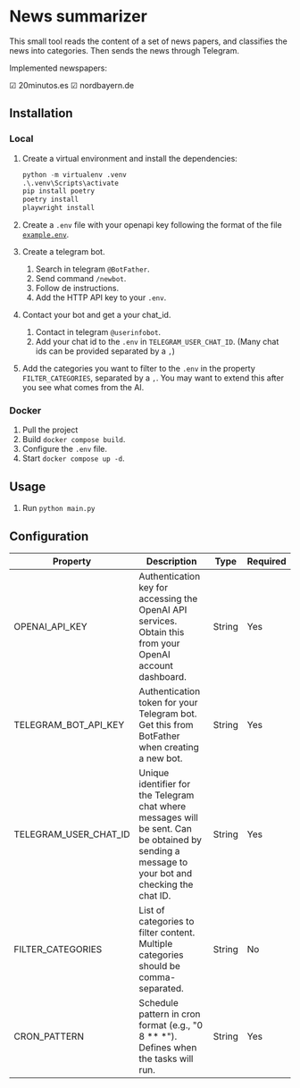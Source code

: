 # News summarizer

This small tool reads the content of a set of news papers, and classifies the news into categories. Then sends the news through Telegram.

Implemented newspapers:

☑ 20minutos.es
☑ nordbayern.de

## Installation

### Local

1. Create a virtual environment and install the dependencies:

    ```python
    python -m virtualenv .venv
    .\.venv\Scripts\activate
    pip install poetry
    poetry install
    playwright install
    ```

2. Create a `.env` file with your openapi key following the format of the file [`example.env`](example.env).

3. Create a telegram bot.
    1. Search in telegram `@BotFather`.
    2. Send command `/newbot`.
    3. Follow de instructions.
    4. Add the HTTP API key to your `.env`.

4. Contact your bot and get a your chat_id.
    1. Contact in telegram `@userinfobot`.
    2. Add your chat id to the `.env` in `TELEGRAM_USER_CHAT_ID`. (Many chat ids can be provided separated by a `,`)

5. Add the categories you want to filter to the `.env` in the property `FILTER_CATEGORIES`, separated by a `,`. You may want to extend this after you see what comes from the AI.

### Docker

1. Pull the project
1. Build `docker compose build`.
1. Configure the `.env` file.
1. Start `docker compose up -d`.

## Usage

1. Run `python main.py`

## Configuration

| Property | Description | Type | Required |
|----------|-------------|------|----------|
| OPENAI_API_KEY | Authentication key for accessing the OpenAI API services. Obtain this from your OpenAI account dashboard. | String | Yes |
| TELEGRAM_BOT_API_KEY | Authentication token for your Telegram bot. Get this from BotFather when creating a new bot. | String | Yes |
| TELEGRAM_USER_CHAT_ID | Unique identifier for the Telegram chat where messages will be sent. Can be obtained by sending a message to your bot and checking the chat ID. | String | Yes |
| FILTER_CATEGORIES | List of categories to filter content. Multiple categories should be comma-separated. | String | No |
| CRON_PATTERN | Schedule pattern in cron format (e.g., "0 8 ** *"). Defines when the tasks will run. | String | Yes |
